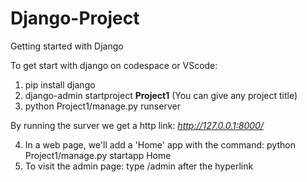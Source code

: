 # Django-Project
Getting started with Django

To get start with django on codespace or VScode: 
1. pip install django
2. django-admin startproject **Project1**  (You can give any project title)
3. python Project1/manage.py runserver

By running the surver we get a http link: *http://127.0.0.1:8000/*

4. In a web page, we'll add a 'Home' app with the command: python Project1/manage.py startapp Home
5. To visit the admin page: type /admin after the hyperlink